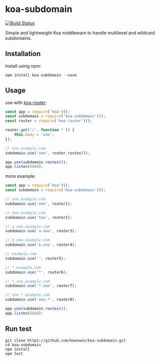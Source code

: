 # koa-subdomain

[![Build Status](https://secure.travis-ci.org/keenwon/koa-subdomain.png?branch=master)](http://secure.travis-ci.org/keenwon/koa-domain)

Simple and lightweight Koa middleware to handle multilevel and wildcard subdomains.

## Installation

Install using npm:

```shell
npm install koa-subdomain --save
```

## Usage

use with [koa-router](https://github.com/alexmingoia/koa-router):

```javascript
const app = require('koa')();
const subdomain = require('koa-subdomain')();
const router = require('koa-router')();

router.get('/', function * () {
	this.body = 'one';
});

// one.example.com
subdomain.use('one', router.routes());

app.use(subdomain.routes());
app.listen(8888);
```

more example:

```javascript
const app = require('koa')();
const subdomain = require('koa-subdomain')();

// one.example.com
subdomain.use('one', router1);

// two.example.com
subdomain.use('two', router2);

// a.one.example.com
subdomain.use('a.one', router3);

// b.one.example.com
subdomain.use('b.one', router4);

// example.com
subdomain.use('', router5);

// *.example.com
subdomain.use('*', router6);

// *.one.example.com
subdomain.use('*.one', router7);

// one.*.example.com
subdomain.use('one.*', router8);

app.use(subdomain.routes());
app.listen(8888);
```

## Run test

```shell
git clone https://github.com/keenwon/koa-subdomain.git
cd koa-subdomain
npm install
npm test
```